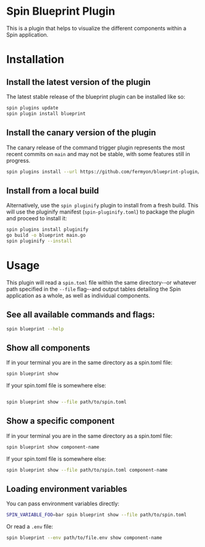 # Spin Blueprint Plugin

This is a plugin that helps to visualize the different components within a Spin application.

# Installation

## Install the latest version of the plugin

The latest stable release of the blueprint plugin can be installed like so:

```sh
spin plugins update
spin plugin install blueprint
```

## Install the canary version of the plugin

The canary release of the command trigger plugin represents the most recent commits on `main` and may not be stable, with some features still in progress.

```sh
spin plugins install --url https://github.com/fermyon/blueprint-plugin/releases/download/canary/blueprint.json
```

## Install from a local build

Alternatively, use the `spin pluginify` plugin to install from a fresh build. This will use the pluginify manifest (`spin-pluginify.toml`) to package the plugin and proceed to install it:

```sh
spin plugins install pluginify
go build -o blueprint main.go
spin pluginify --install
```

# Usage

This plugin will read a `spin.toml` file within the same directory--or whatever path specified in the `--file` flag--and output tables detailing the Spin application as a whole, as well as individual components.

## See all available commands and flags:

```sh
spin blueprint --help
```

## Show all components

If in your terminal you are in the same directory as a spin.toml file:

```sh
spin blueprint show
```

If your spin.toml file is somewhere else:

```sh

spin blueprint show --file path/to/spin.toml
```

## Show a specific component

If in your terminal you are in the same directory as a spin.toml file:

```sh
spin blueprint show component-name
```

If your spin.toml file is somewhere else:

```sh
spin blueprint show --file path/to/spin.toml component-name
```

## Loading environment variables

You can pass environment variables directly:

```sh
SPIN_VARIABLE_FOO=bar spin blueprint show --file path/to/spin.toml
```

Or read a `.env` file:

```sh
spin blueprint --env path/to/file.env show component-name
```